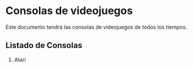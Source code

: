 # Consolas de videojuegos

Este documento tendrá las consolas de videojuegos de todos los tiempos.

## Listado de Consolas

1. Atari
